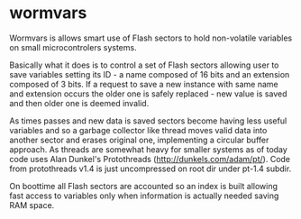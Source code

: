 # wormvars

  Wormvars is allows smart use of Flash sectors to hold non-volatile variables on small microcontrolers systems.

  Basically what it does is to control a set of Flash sectors allowing user to save variables setting its ID - a name composed of 16 bits and an extension composed of 3 bits. If a request to save a new instance with same name and extension occurs the older one is safely replaced - new value is saved and then older one is deemed invalid.

  As times passes and new data is saved sectors become having less useful variables and so a garbage collector like thread moves valid data into another sector and erases original one, implementing a circular buffer approach. As threads are somewhat heavy for smaller systems as of today code uses Alan Dunkel's Protothreads (http://dunkels.com/adam/pt/). Code from protothreads v1.4 is just uncompressed on root dir under pt-1.4 subdir.
  
  On boottime all Flash sectors are accounted so an index is built allowing fast access to variables only when information is actually needed saving RAM space.
